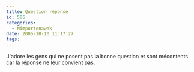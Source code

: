 ```yaml
---
title: Question réponse
id: 506
categories:
  - Nimportenawak
date: 2005-10-10 11:17:27
tags:
---
```


J'adore les gens qui ne posent pas la bonne question et sont mécontents car la réponse ne leur convient pas.